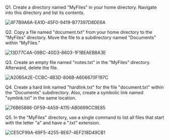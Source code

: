  Q1. Create a directory named "MyFiles" in your home directory. Navigate into this directory and list its contents.
 
 ![4F7B9A6A-EA1D-45F0-9419-B77397D8DE6A](https://github.com/simranpopli05/basic-linux/assets/153719945/f8c5ed0b-f8ab-4875-91a6-feafff18be80)

Q2. Copy a file named "document.txt" from your home directory to the "MyFiles" directory. Move the file to a subdirectory named "Documents" within "MyFiles."

![13D77C4A-09BC-40D3-8603-1F1BEAEB8A3E](https://github.com/simranpopli05/basic-linux/assets/153719945/a8b7543d-15af-4dc9-ac1f-7da4f0ad5bdf)

Q3. Create an empty file named "notes.txt" in the "MyFiles" directory. Afterward, delete the file.

![A20B5A2E-CCBC-4B3D-806B-A606670F197C](https://github.com/simranpopli05/basic-linux/assets/153719945/5705b172-ad35-4d65-8d60-3bc9868f84c1)

Q4. Create a hard link named "hardlink.txt" for the file "document.txt" within the "Documents" subdirectory. Also, create a symbolic link named "symlink.txt" in the same location.

![76B65886-DF59-4A59-A115-AB0699CC9E85](https://github.com/simranpopli05/basic-linux/assets/153719945/ceb9efa6-c7fe-4ed2-bd8f-438afd6b6ce9)

Q5. In the "MyFiles" directory, use a single command to list all files that start with the letter "a" and have a ".txt" extension.

![CE5CF99A-69F5-4255-8E67-4EF218D49CB1](https://github.com/simranpopli05/basic-linux/assets/153719945/08fe996a-9e25-44d4-b000-b90a116f128b)





